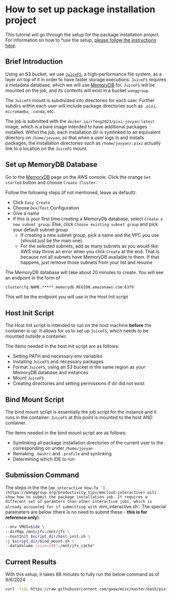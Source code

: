# How to set up package installation project
This tutorial will go through the setup for the package installation project. For information on how to **use* the setup, [please follow the instructions here](https://wanggroup.org/productivity_tips/mmcloud-interactive).

## Brief Introduction
Using an S3 bucket, we use [`JuiceFS`](https://`JuiceFS`.com/docs/community/introduction/), a high-performance file system, as a layer on top of it in order to have faster storage executions. `JuiceFS` requires a metadata database, which we will use [MemoryDB](https://aws.amazon.com/memorydb/) for. `JuiceFS` will be mounted on the job, and its contents will exist in a bucket `wanggroup`.

The `JuiceFS` mount is subdivided into directories for each user. Further subdirs within each user will include package directories such as `.pixi`, `micromamba`, `.conda`, etc.

The job is submitted with the `docker.io/rfeng2023/pixi-jovyan:latest` image, which is a bare image intended to have additional packages installed. Within the job, each installation dir is symlinked to an equivalent directory on `/home/jovyan`, so that when a user logs in and installs packages, the installation directories such as `/home/jovyan/.pixi` actually link to a location on the `JuiceFS` mount.

## Set up MemoryDB Database

Go to the [MemoryDB](https://us-east-1.console.aws.amazon.com/memorydb) page on the AWS console. Click the orange `Get started` button and choose `Create Cluster`.

Follow the following steps (if not mentioned, leave as default):
* Click `Easy Create`
* Choose `Dev/Test` Configuration
* Give a name
* If this is your first time creating a MemoryDb database, select `Create a new subnet group`. Else, click `Choose existing subnet group` and pick your default subnet group
    * If creating a new subnet group, pick a name and the VPC you use (should just be the main one).
    * For the selected subnets, add as many subnets as you would like. AWS may throw an error when you click `Create` at the end. That is because not all subnets have MemoryDB available to them. If that happens, just remove those subnets from your list and resume

The MemoryDB database will take about 20 minutes to create. You will see an endpoint in the form of
```bash
clustercfg.NAME.*****.memorydb.REGION.amazonaws.com:6379
```

This will be the endpoint you will use in the Host Init script

## Host Init Script

The Host Init script is intended to run on the host machine **before** the container is up. It allows for us to set up `JuiceFS`, which needs to be mounted outside a container.

The items needed in the host init script are as follows:
* Setting PATH and necessary env variables
* Installing `JuiceFS` and necessary packages
* Format `JuiceFS`, using an S3 bucket in the same region as your MemoryDB database and instances
* Mount `JuiceFS`
* Creating directories and setting permissions if dir did not exist

## Bind Mount Script

The bind mount script is essentially the job script for the instance and it runs in the container. `JuiceFS` at this point is mounted to the host AND container. 

The items needed in the bind mount script are as follows:
* Symlinking all package installation directories of the current user to the corresponding on under `/home/jovyan`
* Remaking `.bashrc` and `.profile` and synlinking
* Determining which IDE to run

## Submission Command

The steps in the the [`mm_interactive How-To``](https://wanggroup.org/productivity_tips/mmcloud-interactive) will show how to submit the package installation job. It requires a different set of paramters than other interactive jobs, which is already accounted for if submitting with `mm_interactive.sh`. The special parameters are below (there is no need to submit these - **this is for reference only**):
```bash
--env VMUI=$ide \
--dirMap /mnt/jfs:/mnt/jfs \
--hostInit $script_dir/host_init.sh \
-j $script_dir/bind_mount.sh \
--dataVolume [size=100]:/mnt/jfs_cache"
```

## Current Results

With this setup, it takes 88 minutes to fully run the below command as of 9/6/2024
```bash
curl -fsSL https://raw.githubusercontent.com/gaow/misc/master/bash/pixi/pixi-mamba.sh | bash
```


